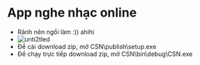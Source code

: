 
# App nghe nhạc online
* Rảnh nên ngồi làm :)) ahihi
* ![unti2tled](https://user-images.githubusercontent.com/33534455/50370163-60fe6080-05d4-11e9-9559-66285d9ec2bb.png)
* Để cài download zip, mở CSN\publish\setup.exe
* Để chạy trực tiếp download zip, mở CSN\bin\debug\CSN.exe
